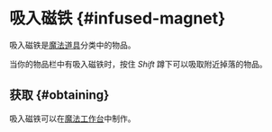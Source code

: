 # 吸入磁铁 {#infused-magnet}

吸入磁铁是[魔法道具](/Magical-Gadgets)分类中的物品。

当你的物品栏中有吸入磁铁时，按住 *Shift* 蹲下可以吸取附近掉落的物品。

## 获取 {#obtaining}

吸入磁铁可以在[魔法工作台](/Magic-Workbench)中制作。
